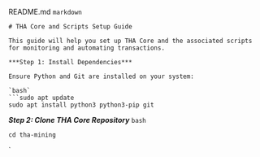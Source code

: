 README.md
`markdown`
```
# THA Core and Scripts Setup Guide

This guide will help you set up THA Core and the associated scripts for monitoring and automating transactions.

***Step 1: Install Dependencies***

Ensure Python and Git are installed on your system:

`bash`
```sudo apt update
sudo apt install python3 python3-pip git
```

***Step 2: Clone THA Core Repository***
`bash`
```gh repo clone nucash-mining/tha-mining
cd tha-mining
```

`
